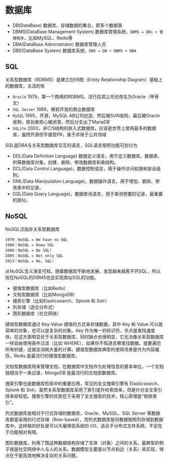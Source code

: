 # 数据库

- DB(DataBase) 数据库，存储数据的集合，即多个数据表
- DBMS(DataBase Management System) 数据库管理系统，`DBMS = DBs + 管理程序`，比如MySQL、Redis等
- DBA(DataBase Administrator) 数据库管理人员
- DBS(DataBase System) 数据库系统，`DBS = DB + DBMS + DBA`

## SQL

关系型数据库（RDBMS）是建立在ER图（Entity Relationship Diagram）基础上的数据库，主流的有

- `Oracle` 1979，第一个商用的RDBMS，流行后其公司也改名为Oracle（甲骨文）
- `SQL Server` 1989，微软开发的商业数据库
- `MySQL` 1995，开源，MySQL AB公司创造，然后被SUN收购，最后被Oracle收购，原创者担心被闭源，然后分支出了MariaDB
- `SQLite` 2000，非C/S结构的嵌入式数据库，应该是世界上使用最多的数据库，虽然开源但不接受PR，属于并用于公共领域

SQL是DBA与关系型数据库交互的语言，SQL语言按照功能可划分为

- DDL(Data Definition Language) 数据定义语言，用于定义数据库、数据表、列等数据库对象，创建、删除、修改数据库和表结构。
- DCL(Data Control Language)，数据控制语言，用于操作访问权限和安全级别。
- DML(Data Manipulation Language)，数据操作语言，用于增加、删除、修改表中的记录。
- DQL(Data Query Language)，数据查询语言，用于查询想要的记录，最重要的部分。

## NoSQL

NoSQL泛指非关系型数据库

```text
1970：NoSQL = We have no SQL
1980：NoSQL = Know SQL
2000：NoSQL = No SQL!
2005：NoSQL = Not only SQL
2013：NoSQL = No, SQL!
```

从NoSQL含义演变可知，随着数据库不断地发展，发现越来越离不开SQL，所以现在NoSQL的DBMS也会实现类似SQL的功能。

- 键值型数据库（比如Redis）
- 文档型数据库（比如MongoDB）
- 搜索引擎（比如Elasticsearch、Splunk 和 Solr）
- 列存储（适合分布式）
- 图形数据库（社交网络）

键值型数据库通过 Key-Value 键值的方式来存储数据，其中 Key 和 Value 可以是简单的对象，也可以是复杂的对象。Key 作为唯一的标识符，优点是查找速度快，在这方面明显优于关系型数据库，同时缺点也很明显，它无法像关系型数据库一样自由使用条件过滤（比如 WHERE），如果你不知道去哪里找数据，就要遍历所有的键，这就会消耗大量的计算。键值型数据库典型的使用场景是作为内容缓存。Redis 是最流行的键值型数据库。

文档型数据库用来管理文档，在数据库中文档作为处理信息的基本单位，一个文档就相当于一条记录，MongoDB 是最流行的文档型数据库。

搜索引擎也是数据库检索中的重要应用，常见的全文搜索引擎有 Elasticsearch、Splunk 和 Solr。虽然关系型数据库采用了索引提升检索效率，但是针对全文索引效率却较低。搜索引擎的优势在于采用了全文搜索的技术，核心原理是“倒排索引”。

列式数据库是相对于行式存储的数据库，Oracle、MySQL、SQL Server 等数据库都是采用的行式存储（Row-based），而列式数据库是将数据按照列存储到数据库中，这样做的好处是可以大量降低系统的 I/O，适合于分布式文件系统，不足在于功能相对有限。

图形数据库，利用了图这种数据结构存储了实体（对象）之间的关系。最典型的例子就是社交网络中人与人的关系，数据模型主要是以节点和边（关系）来实现，特点在于能高效地解决复杂的关系问题。

